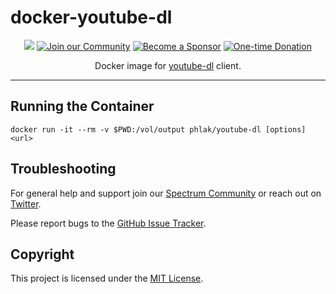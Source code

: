 docker-youtube-dl
=================

<p align="center">
  <a href="https://microbadger.com/images/phlak/youtube-dl" alt="Microbadger"><img src="https://images.microbadger.com/badges/image/phlak/youtube-dl.svg"></a>
  <a href="https://spectrum.chat/phlaknet"><img src="https://img.shields.io/badge/Join_the-Community-7b16ff.svg" alt="Join our Community"></a>
  <a href="https://github.com/users/PHLAK/sponsorship"><img src="https://img.shields.io/badge/Become_a-Sponsor-cc4195.svg" alt="Become a Sponsor"></a>
  <a href="https://paypal.me/ChrisKankiewicz"><img src="https://img.shields.io/badge/Make_a-Donation-006bb6.svg" alt="One-time Donation"></a>
</p>

<p align="center">
    Docker image for <a href="https://ytdl-org.github.io/youtube-dl/">youtube-dl</a> client.
</p>

---

Running the Container
---------------------

    docker run -it --rm -v $PWD:/vol/output phlak/youtube-dl [options] <url>

Troubleshooting
---------------

For general help and support join our [Spectrum Community](https://spectrum.chat/phlaknet) or reach out on [Twitter](https://twitter.com/PHLAK).

Please report bugs to the [GitHub Issue Tracker](https://github.com/PHLAK/docker-youtube-dl/issues).

Copyright
---------

This project is licensed under the [MIT License](https://github.com/PHLAK/docker-youtube-dl/blob/master/LICENSE).
